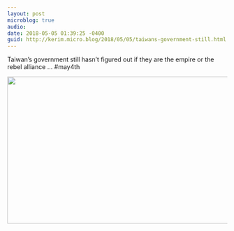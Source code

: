 ```yaml
---
layout: post
microblog: true
audio: 
date: 2018-05-05 01:39:25 -0400
guid: http://kerim.micro.blog/2018/05/05/taiwans-government-still.html
---
```

Taiwan’s government still hasn’t figured out if they are the empire or the rebel alliance … #may4th 

<img src="http://micro.oxus.net/uploads/2018/2014252c7e.jpg" width="600" height="337" />
